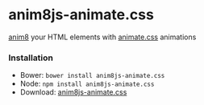 # anim8js-animate.css

[anim8](https://github.com/ClickerMonkey/anim8js) your HTML elements with [animate.css](https://daneden.github.io/animate.css/) animations

### Installation

- Bower: `bower install anim8js-animate.css`
- Node: `npm install anim8js-animate.css`
- Download: [anim8js-animate.css](https://raw.githubusercontent.com/ClickerMonkey/anim8js-animate.css/master/build/anim8js-animate.css.js)
